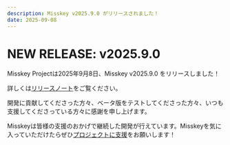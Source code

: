 ```yaml
---
description: Misskey v2025.9.0 がリリースされました！
date: 2025-09-08
---
```


# NEW RELEASE: v2025.9.0

Misskey Projectは2025年9月8日、Misskey v2025.9.0 をリリースしました！

詳しくは[リリースノート](/docs/releases/)をご覧ください。

開発に貢献してくださった方々、ベータ版をテストしてくださった方々、いつも支援してくださっている方々に感謝を申し上げます。

Misskeyは皆様の支援のおかげで継続した開発が行えています。Misskeyを気に入っていただけたらぜひ[プロジェクトに支援](/docs/donate/)をお願いします！
